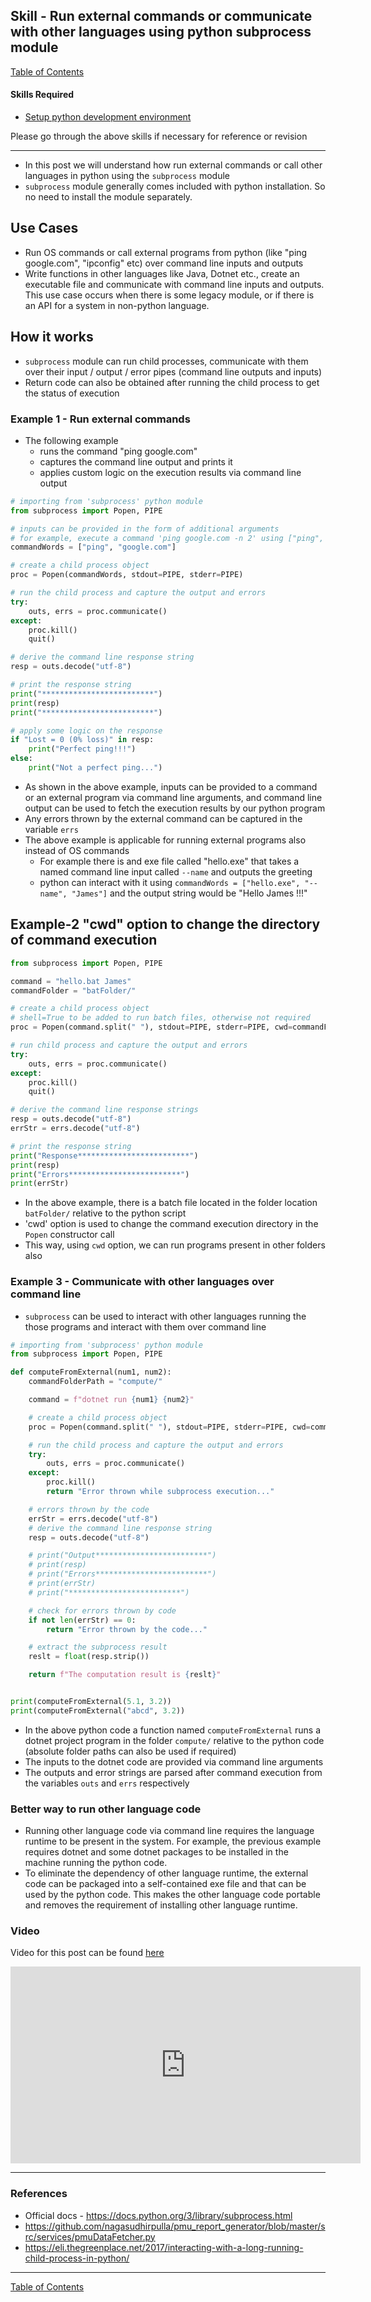 ## Skill - Run external commands or communicate with other languages using python subprocess module
[Table of Contents](https://nagasudhir.blogspot.com/2020/04/taming-python-table-of-contents.html)

#### Skills Required
* [Setup python development environment](https://nagasudhir.blogspot.com/2020/04/setup-python-development-environment_14.html)

Please go through the above skills if necessary for reference or revision
<hr/>

* In this post we will understand how run external commands or call other languages in python using the `subprocess` module
* `subprocess` module generally comes included with python installation. So no need to install the module separately.

## Use Cases 
* Run OS commands or call external programs from python (like "ping google.com", "ipconfig" etc) over command line inputs and outputs
* Write functions in other languages like Java, Dotnet etc., create an executable file and communicate with command line inputs and outputs. This use case occurs when there is some legacy module, or if there is an API for a system in non-python language.

## How it works
* `subprocess` module can run child processes, communicate with them over their input / output / error pipes (command line outputs and inputs)
* Return code can also be obtained after running the child process to get the status of execution

### Example 1 - Run external commands
* The following example  
	* runs the command "ping google.com"
	* captures the command line output and prints it
	* applies custom logic on the execution results via command line output

```python
# importing from 'subprocess' python module
from subprocess import Popen, PIPE

# inputs can be provided in the form of additional arguments
# for example, execute a command 'ping google.com -n 2' using ["ping", "google.com", "-n", "2"]
commandWords = ["ping", "google.com"]

# create a child process object
proc = Popen(commandWords, stdout=PIPE, stderr=PIPE)

# run the child process and capture the output and errors
try:
    outs, errs = proc.communicate()
except:
    proc.kill()
    quit()

# derive the command line response string
resp = outs.decode("utf-8")

# print the response string
print("*************************")
print(resp)
print("*************************")

# apply some logic on the response 
if "Lost = 0 (0% loss)" in resp:
    print("Perfect ping!!!")
else:
    print("Not a perfect ping...")
```
* As shown in the above example, inputs can be provided to a command or an external program via command line arguments, and command line output can be used to fetch the execution results by our python program
* Any errors thrown by the external command can be captured in the variable `errs`
* The above example is applicable for running external programs also instead of OS commands
	* For example there is and exe file called "hello.exe" that takes a named command line input called `--name` and outputs the greeting
	* python can interact with it using `commandWords = ["hello.exe", "--name", "James"]` and the output string would be "Hello James !!!"

## Example-2 "cwd" option to change the directory of command execution
```py
from subprocess import Popen, PIPE

command = "hello.bat James"
commandFolder = "batFolder/"

# create a child process object
# shell=True to be added to run batch files, otherwise not required
proc = Popen(command.split(" "), stdout=PIPE, stderr=PIPE, cwd=commandFolder, shell=True)

# run child process and capture the output and errors
try:
    outs, errs = proc.communicate()
except:
    proc.kill()
    quit()

# derive the command line response strings
resp = outs.decode("utf-8")
errStr = errs.decode("utf-8")

# print the response string
print("Response*************************")
print(resp)
print("Errors*************************")
print(errStr)
```
* In the above example, there is a batch file located in the folder location `batFolder/` relative to the python script
* 'cwd' option is used to change the command execution directory in the `Popen` constructor call
* This way, using `cwd` option, we can run programs present in other folders also

### Example 3 - Communicate with other languages over command line
* `subprocess` can be used to interact with other languages running the those programs and interact with them over command line
```py
# importing from 'subprocess' python module
from subprocess import Popen, PIPE

def computeFromExternal(num1, num2):
    commandFolderPath = "compute/"

    command = f"dotnet run {num1} {num2}"

    # create a child process object
    proc = Popen(command.split(" "), stdout=PIPE, stderr=PIPE, cwd=commandFolderPath)

    # run the child process and capture the output and errors
    try:
        outs, errs = proc.communicate()
    except:
        proc.kill()
        return "Error thrown while subprocess execution..."

    # errors thrown by the code
    errStr = errs.decode("utf-8")
    # derive the command line response string
    resp = outs.decode("utf-8")

    # print("Output*************************")
    # print(resp)
    # print("Errors*************************")
    # print(errStr)
    # print("*************************")

    # check for errors thrown by code
    if not len(errStr) == 0:
        return "Error thrown by the code..."

    # extract the subprocess result
    reslt = float(resp.strip())

    return f"The computation result is {reslt}"


print(computeFromExternal(5.1, 3.2))
print(computeFromExternal("abcd", 3.2))
```

* In the above python code a function named  `computeFromExternal` runs a dotnet project program in the folder `compute/` relative to the python code (absolute folder paths can also be used if required)
*  The inputs to the dotnet code are provided via command line arguments
* The outputs and error strings are parsed after command execution from the variables `outs` and `errs` respectively

### Better way to run other language code
* Running other language code via command line requires the language runtime to be present in the system. For example, the previous example requires dotnet and some dotnet packages to be installed in the machine running the python code.
* To eliminate the dependency of other language runtime, the external code can be packaged into a self-contained exe file and that can be used by the python code. This makes the other language code portable and removes the requirement of installing other language runtime.  


### Video
Video for this post can be found [here](https://youtu.be/nsVkTslyBcE)

<iframe width="560" height="315" src="https://www.youtube.com/embed/nsVkTslyBcE" frameborder="0" allow="accelerometer; autoplay; encrypted-media; gyroscope; picture-in-picture" allowfullscreen></iframe>

<hr/>

### References
* Official docs - https://docs.python.org/3/library/subprocess.html
* https://github.com/nagasudhirpulla/pmu_report_generator/blob/master/src/services/pmuDataFetcher.py
* https://eli.thegreenplace.net/2017/interacting-with-a-long-running-child-process-in-python/

<hr/>

[Table of Contents](https://nagasudhir.blogspot.com/2020/04/taming-python-table-of-contents.html)




<!--stackedit_data:
eyJoaXN0b3J5IjpbLTYyNTgxNTUyNiwyMTQ5MDM1NTcsNzgwMz
MyNTQsMTIwNjY2NDYxMCwtNTAzNDEwNDEzLC0xNTE5MTI3ODQ2
LDE1MzQ1NzIwNDQsMTAzMTM3MzgwNSw5ODUwMzIwODIsLTExOT
gwNjI1NDAsLTgzNzc3MzQ3OCwtNDk4OTg4NTk4LDE4MDA2NzM0
NjMsLTIwNTc0OTU0NTgsMTQ0NjI1NzE1NywxMzM4OTI5NjUwLD
MxMDI4NjM3NF19
-->